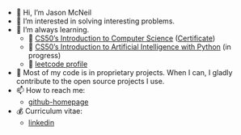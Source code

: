 - 👋 Hi, I’m Jason McNeil
- 👀 I’m interested in solving interesting problems.
- 🌱 I’m always learning.
  - 🏫 [CS50’s Introduction to Computer Science](https://cs50.harvard.edu/x/2023/) ([Certificate](https://cs50.harvard.edu/certificates/72c7370d-bff3-485a-94df-60e09bb0ae28))
  - 🏫 [CS50’s Introduction to Artificial Intelligence with Python](https://cs50.harvard.edu/ai/2020/) (in progress)</li>
  - 🎲 [leetcode profile](https://leetcode.com/sixcolors/)
- 👔 Most of my code is in proprietary projects. When I can, I gladly contribute to the open source projects I use. 
- 📫 How to reach me:
  - [github-homepage](https://sixcolors.github.io/jasons-homepage/)
- 💰 Curriculum vitae:
  - [linkedin](https://www.linkedin.com/in/jason-m-74353b169)

